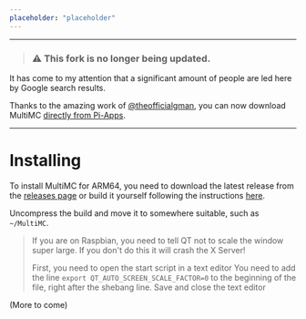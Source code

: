 ```yaml
---
placeholder: "placeholder"
---
```

---

> ### ⚠️ This fork is no longer being updated.

It has come to my attention that a significant amount of people are led here by Google search results.

Thanks to the amazing work of [@theofficialgman](https://github.com/theofficialgman/), you can now download MultiMC [directly from Pi-Apps](https://github.com/Botspot/pi-apps/wiki/Apps-List#-minecraft-java-multimc5).

---

# Installing
To install MultiMC for ARM64, you need to download the latest release from the [releases page](https://github.com/JJTech0130/MultiMC5/releases/) or build it yourself following the instructions [here](build).

Uncompress the build and move it to somewhere suitable, such as `~/MultiMC`.

> If you are on Raspbian, you need to tell QT not to scale the window super large. If you don't do this it will crash the X Server!
> 
> First, you need to open the start script in a text editor
> You need to add the line `export QT_AUTO_SCREEN_SCALE_FACTOR=0` to the beginning of the file, right after the shebang line.
> Save and close the text editor

(More to come)
